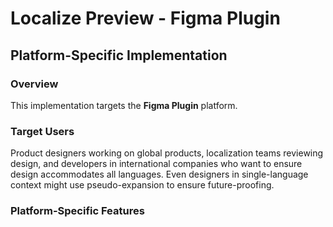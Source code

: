 # Localize Preview - Figma Plugin

## Platform-Specific Implementation

### Overview
This implementation targets the **Figma Plugin** platform.

### Target Users
Product designers working on global products, localization teams reviewing design, and developers in international companies who want to ensure design accommodates all languages. Even designers in single-language context might use pseudo-expansion to ensure future-proofing.

### Platform-Specific Features
